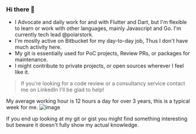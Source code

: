 ### Hi there 👋

* I Advocate and daily work for and with Flutter and Dart, but I'm flexible to learn or work with other languages, mainly Javascript and Go. I'm currently tech lead @polarstork.
* I'm mostly active on Bitbucket for my day-to-day job, Thus I don't have much activity here.
* My git is essentially used for PoC projects, Review PRs, or packages for maintenance. 
* I might contribute to private projects, or open sources wherever I feel like it.
> If you're looking for a code review or a consultancy service contact me on LinkedIn I'll be glad to help!


My average working hour is 12 hours a day for over 3 years, this is a typical week for me.
![image](https://github.com/callmephil/callmephil/assets/2213079/325892de-049a-4f48-913b-d2b115343497)



If you end up looking at my git or gist you might find something interesting but beware it doesn't fully show my actual knowledge.

